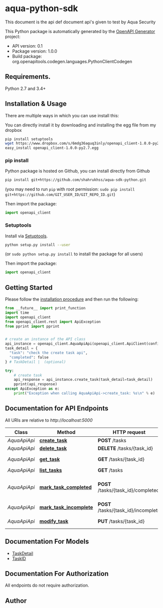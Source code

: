 # aqua-python-sdk
This document is the api def document api's given to test by Aqua Security

This Python package is automatically generated by the [OpenAPI Generator](https://openapi-generator.tech) project:

- API version: 0.1
- Package version: 1.0.0
- Build package: org.openapitools.codegen.languages.PythonClientCodegen

## Requirements.

Python 2.7 and 3.4+

## Installation & Usage
There are multiple ways in which you can use install this:

You can directly install it by downloading and installing the egg file from my dropbox
```sh
pip install setuptools
wget https://www.dropbox.com/s/6mdg36aguq3inly/openapi_client-1.0.0-py2.7.egg
easy_install openapi_client-1.0.0-py2.7.egg
```

### pip install

Python package is hosted on Github, you can install directly from Github

```sh
pip install git+https://github.com/shahrukhss/aqua-sdk-python.git
```
(you may need to run `pip` with root permission: `sudo pip install git+https://github.com/GIT_USER_ID/GIT_REPO_ID.git`)

Then import the package:
```python
import openapi_client 
```

### Setuptools

Install via [Setuptools](http://pypi.python.org/pypi/setuptools).

```sh
python setup.py install --user
```
(or `sudo python setup.py install` to install the package for all users)

Then import the package:
```python
import openapi_client
```

## Getting Started

Please follow the [installation procedure](#installation--usage) and then run the following:

```python
from __future__ import print_function
import time
import openapi_client
from openapi_client.rest import ApiException
from pprint import pprint


# create an instance of the API class
api_instance = openapi_client.AquaApiApi(openapi_client.ApiClient(configuration))
task_detail = {
  "task": "check the create task api",
  "completed": false
} # TaskDetail |  (optional)

try:
    # create task
    api_response = api_instance.create_task(task_detail=task_detail)
    pprint(api_response)
except ApiException as e:
    print("Exception when calling AquaApiApi->create_task: %s\n" % e)

```

## Documentation for API Endpoints

All URIs are relative to *http://localhost:5000*

Class | Method | HTTP request | Description
------------ | ------------- | ------------- | -------------
*AquaApiApi* | [**create_task**](docs/AquaApiApi.md#create_task) | **POST** /tasks | create task
*AquaApiApi* | [**delete_task**](docs/AquaApiApi.md#delete_task) | **DELETE** /tasks/{task_id} | delete task
*AquaApiApi* | [**get_task**](docs/AquaApiApi.md#get_task) | **GET** /tasks/{task_id} | get the task details
*AquaApiApi* | [**list_tasks**](docs/AquaApiApi.md#list_tasks) | **GET** /tasks | listing taks
*AquaApiApi* | [**mark_task_completed**](docs/AquaApiApi.md#mark_task_completed) | **POST** /tasks/{task_id}/completed | Mark existing task as completed
*AquaApiApi* | [**mark_task_incomplete**](docs/AquaApiApi.md#mark_task_incomplete) | **POST** /tasks/{task_id}/incomplete | mark task incomplete
*AquaApiApi* | [**modify_task**](docs/AquaApiApi.md#modify_task) | **PUT** /tasks/{task_id} | modify tasks


## Documentation For Models

 - [TaskDetail](docs/TaskDetail.md)
 - [TaskID](docs/TaskID.md)


## Documentation For Authorization

 All endpoints do not require authorization.

## Author




